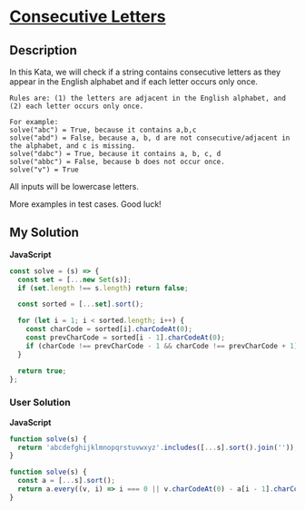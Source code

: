 # [Consecutive Letters](https://www.codewars.com/kata/5ce6728c939bf80029988b57)

## Description

In this Kata, we will check if a string contains consecutive letters as they appear in the English alphabet and if each letter occurs only once.

```
Rules are: (1) the letters are adjacent in the English alphabet, and (2) each letter occurs only once.

For example:
solve("abc") = True, because it contains a,b,c
solve("abd") = False, because a, b, d are not consecutive/adjacent in the alphabet, and c is missing.
solve("dabc") = True, because it contains a, b, c, d
solve("abbc") = False, because b does not occur once.
solve("v") = True
```

All inputs will be lowercase letters.

More examples in test cases. Good luck!

## My Solution

**JavaScript**

```js
const solve = (s) => {
  const set = [...new Set(s)];
  if (set.length !== s.length) return false;

  const sorted = [...set].sort();

  for (let i = 1; i < sorted.length; i++) {
    const charCode = sorted[i].charCodeAt(0);
    const prevCharCode = sorted[i - 1].charCodeAt(0);
    if (charCode !== prevCharCode - 1 && charCode !== prevCharCode + 1) return false;
  }

  return true;
};
```

### User Solution

**JavaScript**

```js
function solve(s) {
  return 'abcdefghijklmnopqrstuvwxyz'.includes([...s].sort().join(''));
}
```

```js
function solve(s) {
  const a = [...s].sort();
  return a.every((v, i) => i === 0 || v.charCodeAt(0) - a[i - 1].charCodeAt(0) === 1);
}
```
